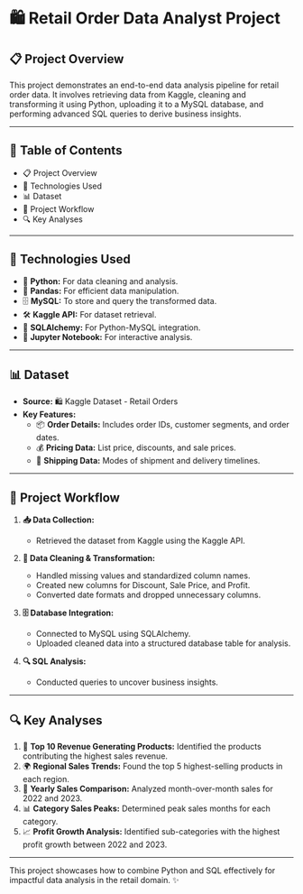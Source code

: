 # 🛍️ Retail Order Data Analyst Project

## 📋 Project Overview
This project demonstrates an end-to-end data analysis pipeline for retail order data. It involves retrieving data from Kaggle, cleaning and transforming it using Python, uploading it to a MySQL database, and performing advanced SQL queries to derive business insights.

---

## 📂 Table of Contents
- 📋 Project Overview  
- 🔧 Technologies Used  
- 📊 Dataset  
- 🚀 Project Workflow  
- 🔍 Key Analyses  

---

## 🔧 Technologies Used
- 🐍 **Python:** For data cleaning and analysis.  
- 🧳 **Pandas:** For efficient data manipulation.  
- 🗄️ **MySQL:** To store and query the transformed data.  
- 🛠️ **Kaggle API:** For dataset retrieval.  
- 🔗 **SQLAlchemy:** For Python-MySQL integration.  
- 📓 **Jupyter Notebook:** For interactive analysis.  

---

## 📊 Dataset
- **Source:** 🛍️ Kaggle Dataset - Retail Orders  
- **Key Features:**  
  - 📦 **Order Details:** Includes order IDs, customer segments, and order dates.  
  - 💰 **Pricing Data:** List price, discounts, and sale prices.  
  - 🚚 **Shipping Data:** Modes of shipment and delivery timelines.  

---

## 🚀 Project Workflow
1. **📥 Data Collection:**  
   - Retrieved the dataset from Kaggle using the Kaggle API.

2. **🧹 Data Cleaning & Transformation:**  
   - Handled missing values and standardized column names.  
   - Created new columns for Discount, Sale Price, and Profit.  
   - Converted date formats and dropped unnecessary columns.  

3. **🗄️ Database Integration:**  
   - Connected to MySQL using SQLAlchemy.  
   - Uploaded cleaned data into a structured database table for analysis.  

4. **🔍 SQL Analysis:**  
   - Conducted queries to uncover business insights.  

---

## 🔍 Key Analyses
1. 💸 **Top 10 Revenue Generating Products:** Identified the products contributing the highest sales revenue.  
2. 🌍 **Regional Sales Trends:** Found the top 5 highest-selling products in each region.  
3. 📅 **Yearly Sales Comparison:** Analyzed month-over-month sales for 2022 and 2023.  
4. 📊 **Category Sales Peaks:** Determined peak sales months for each category.  
5. 📈 **Profit Growth Analysis:** Identified sub-categories with the highest profit growth between 2022 and 2023.  

---  
This project showcases how to combine Python and SQL effectively for impactful data analysis in the retail domain. ✨
